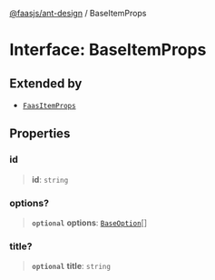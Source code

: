 [@faasjs/ant-design](../README.md) / BaseItemProps

# Interface: BaseItemProps

## Extended by

- [`FaasItemProps`](FaasItemProps.md)

## Properties

### id

> **id**: `string`

### options?

> **`optional`** **options**: [`BaseOption`](../type-aliases/BaseOption.md)[]

### title?

> **`optional`** **title**: `string`
